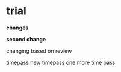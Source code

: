 # trial

**changes**

**second change**

changing based on review

timepass
new timepass
one more time pass
